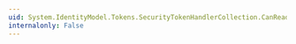```yaml
---
uid: System.IdentityModel.Tokens.SecurityTokenHandlerCollection.CanReadKeyIdentifierClauseCore(System.Xml.XmlReader)
internalonly: False
---
```

